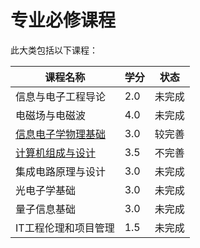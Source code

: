 # 专业必修课程

此大类包括以下课程：

| 课程名称 | 学分 | 状态 |
| --- | --- | --- |
| 信息与电⼦⼯程导论 | 2.0 | 未完成 |
| 电磁场与电磁波 | 4.0 | 未完成 |
| [信息电⼦学物理基础](信电物.md) | 3.0 | 较完善 |
| [计算机组成与设计](计组.md) | 3.5 | 不完善 |
| 集成电路原理与设计 | 3.0 | 未完成 |
| 光电子学基础 | 3.0 | 未完成 |
| 量子信息基础 | 3.0 | 未完成 |
| IT工程伦理和项⽬管理 | 1.5 | 未完成 |
